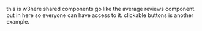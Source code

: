 this is w3here shared components go
like the average reviews component.
put in here so everyone can have access to it.
clickable buttons is another example.